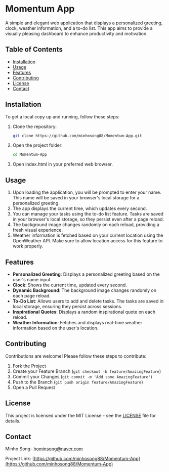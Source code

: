 # Momentum App

A simple and elegant web application that displays a personalized greeting, clock, weather information, and a to-do list. This app aims to provide a visually pleasing dashboard to enhance productivity and motivation.

## Table of Contents

- [Installation](#installation)
- [Usage](#usage)
- [Features](#features)
- [Contributing](#contributing)
- [License](#license)
- [Contact](#contact)

## Installation

To get a local copy up and running, follow these steps:

1. Clone the repository:
   ```bash
   git clone https://github.com/minhosong88/Momentum-App.git
   ```
2. Open the project folder:
   ```bash
   cd Momentum-App
   ```
3. Open index.html in your preferred web browser.

## Usage

1. Upon loading the application, you will be prompted to enter your name. This name will be saved in your browser's local storage for a personalized greeting.
2. The app displays the current time, which updates every second.
3. You can manage your tasks using the to-do list feature. Tasks are saved in your browser's local storage, so they persist even after a page reload.
4. The background image changes randomly on each reload, providing a fresh visual experience.
5. Weather information is fetched based on your current location using the OpenWeather API. Make sure to allow location access for this feature to work properly.

## Features

- **Personalized Greeting**: Displays a personalized greeting based on the user's name input.
- **Clock**: Shows the current time, updated every second.
- **Dynamic Background**: The background image changes randomly on each page reload.
- **To-Do List**: Allows users to add and delete tasks. The tasks are saved in local storage, ensuring they persist across sessions.
- **Inspirational Quotes**: Displays a random inspirational quote on each reload.
- **Weather Information**: Fetches and displays real-time weather information based on the user's location.

## Contributing

Contributions are welcome! Please follow these steps to contribute:

1. Fork the Project
2. Create your Feature Branch (`git checkout -b feature/AmazingFeature`)
3. Commit your Changes (`git commit -m 'Add some AmazingFeature'`)
4. Push to the Branch (`git push origin feature/AmazingFeature`)
5. Open a Pull Request

## License

This project is licensed under the MIT License - see the [LICENSE](LICENSE) file for details.

## Contact

Minho Song- [hominsong@naver.com](mailto:hominsong@naver.com)

Project Link: [https://github.com/minhosong88/Momentum-App](https://github.com/minhosong88/Momentum-App)

